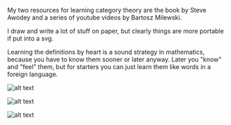 

My two resources for learning category theory are the book by Steve Awodey and a series of youtube videos by Bartosz Milewski.

I draw and write a lot of stuff on paper, but clearly things are more portable if put into a svg.

Learning the definitions by heart is a sound strategy in mathematics, because you have to know them sooner or later anyway. Later you "know" and "feel" them, but for starters you can just learn them like words in a foreign language.

![alt text][product]

![alt text][equalizer]

![alt text][initial_terminal]


[product]: https://cdn.rawgit.com/zartstrom/category-theory/blob/master/src/main/resources/product.svg "Product"
[equalizer]: https://cdn.rawgit.com/zartstrom/category-theory/blob/master/src/main/resources/equalizer.svg "Equalizer"
[initial_terminal]: https://cdn.rawgit.com/zartstrom/category-theory/blob/master/src/main/resources/initial_terminal.svg "Initial & Terminal object"
